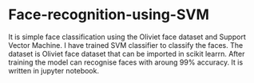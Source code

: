 # Face-recognition-using-SVM
It is simple face classification using the Oliviet face dataset and Support Vector Machine.
I have trained SVM classifier to classify the faces. The dataset is Oliviet face dataset that can be imported in scikit learrn.
After training the model can recognise faces with aroung 99% accuracy. It is written in jupyter notebook. 

